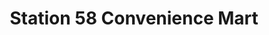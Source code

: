 ---
title: "Station 58 Convenience Mart"
url: /pleasant-hill/station-58-convenience-mart/
shop: Lebensmittel
---